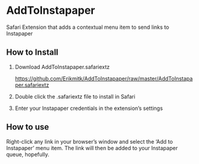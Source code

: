 AddToInstapaper
===============

Safari Extension that adds a contextual menu item to send links to Instapaper

How to Install
--------------

1. Download AddToInstapaper.safariextz

	https://github.com/Erikmitk/AddToInstapaper/raw/master/AddToInstapaper.safariextz

2. Double click the .safariextz file to install in Safari

3. Enter your Instapaper credentials in the extension’s settings

How to use
----------

Right-click any link in your browser’s window and select the ‘Add to Instapaper’ menu item.
The link will then be added to your Instapaper queue, hopefully.
